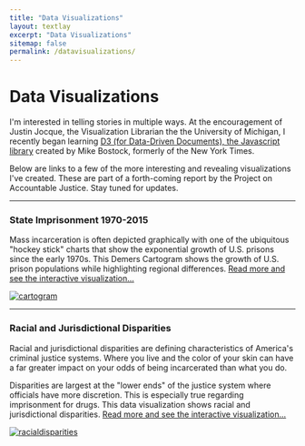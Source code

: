 ```yaml
---
title: "Data Visualizations"
layout: textlay
excerpt: "Data Visualizations"
sitemap: false
permalink: /datavisualizations/
---
```



# Data Visualizations

I'm interested in telling stories in multiple ways. At the encouragement of Justin Jocque, the Visualization Librarian the the University of Michigan, I recently began learning [D3 (for Data-Driven Documents), the Javascript library](https://d3js.org/) created by Mike Bostock, formerly of the New York Times.

Below are links to a few of the more interesting and revealing visualizations I've created. These are part of a forth-coming report by the Project on Accountable Justice. Stay tuned for updates.



<hr class="section-heading-spacer">
 <div markdown="0"  class="container-fluid">
 <div class="row">
                   <div class="col-sm-6 clearfix">
                     <h3 class="section-heading">State Imprisonment 1970-2015</h3>
                        <p>Mass incarceration is often depicted graphically with one of the ubiquitous "hockey stick" charts that show the exponential growth of U.S. prisons since the early 1970s. This Demers Cartogram shows the growth of U.S. prison populations while highlighting regional differences. <a href="{{ site.url }}{{ site.baseurl }}/cartogram"> Read more and see the interactive visualization...</a></p>
               </div>
                <div class="col-sm-6 clearfix">
                  <a href="{{ site.url }}{{ site.baseurl }}/cartogram">
                                              <img  class="img-responsive" src="{{ site.url }}{{ site.baseurl }}/images/picpic/Gallery/cartogram.jpg" alt="cartogram">
                                        </a>
                                  </div>
           </div>
  </div>



<hr class="section-heading-spacer">
 <div markdown="0"  class="container-fluid">
 <div class="row">
                   <div class="col-sm-6 clearfix">
                     <h3 class="section-heading">Racial and Jurisdictional Disparities</h3>
                        <p>Racial and jurisdictional disparities are defining characteristics of America's criminal justice systems. Where you live and the color of your skin can have a far greater impact on your odds of being incarcerated than what you do.</p>
                         <p>Disparities are largest at the "lower ends" of the justice system where officials have more discretion. This is especially true regarding imprisonment for drugs. This data visualization shows racial and jurisdictional disparities. <a href="{{ site.url }}{{ site.baseurl }}/racialdisparities"> Read more and see the interactive visualization...</a></p>
               </div>
                <div class="col-sm-6 clearfix">
                  <a href="{{ site.url }}{{ site.baseurl }}/racialdisparities">
                                              <img  class="img-responsive" src="{{ site.url }}{{ site.baseurl }}/images/picpic/Gallery/racialdisparities.jpg" alt="racialdisparities"> </a>
                                  </div>
           </div>
  </div>

